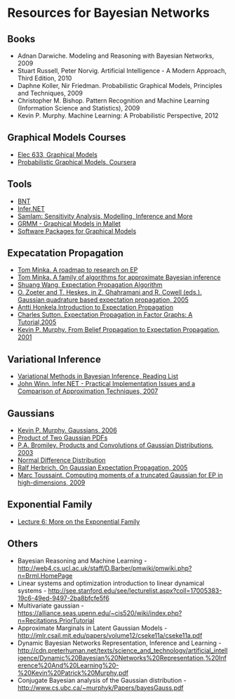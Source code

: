 Resources for Bayesian Networks
===============================

Books
-----

* Adnan Darwiche. Modeling and Reasoning with Bayesian Networks, 2009
* Stuart Russell, Peter Norvig. Artificial Intelligence - A Modern Approach, Third Edition, 2010
* Daphne Koller, Nir Friedman. Probabilistic Graphical Models, Principles and Techniques, 2009
* Christopher M. Bishop. Pattern Recognition and Machine Learning (Information Science and Statistics), 2009
* Kevin P. Murphy. Machine Learning: A Probabilistic Perspective, 2012

Graphical Models Courses
------------------------------

* [Elec 633, Graphical Models](http://www.ece.rice.edu/~vc3/elec633/)
* [Probabilistic Graphical Models. Coursera](https://www.coursera.org/course/pgm)

Tools
-----

* [BNT](https://code.google.com/p/bnt/)
* [Infer.NET](http://research.microsoft.com/en-us/um/cambridge/projects/infernet/)
* [SamIam: Sensitivity Analysis, Modelling, Inference and More](http://reasoning.cs.ucla.edu/samiam/)
* [GRMM - Graphical Models in Mallet](http://mallet.cs.umass.edu/grmm/index.php)
* [Software Packages for Graphical Models](http://people.cs.ubc.ca/~murphyk/Software/bnsoft.html)

Expecatation Propagation
------------------------------

* [Tom Minka. A roadmap to research on EP](http://research.microsoft.com/en-us/um/people/minka/papers/ep/roadmap.html)
* [Tom Minka. A family of algorithms for approximate Bayesian inference](http://research.microsoft.com/en-us/um/people/minka/papers/ep/)
* [Shuang Wang, Expectation Propagation Algorithm](http://www.shuangwang.org/pdf/ep_note_shuang.pdf)
* [O. Zoeter and T. Heskes, in Z. Ghahramani and R. Cowell (eds.). Gaussian quadrature based expectation propagation, 2005](http://www.gatsby.ucl.ac.uk/aistats/fullpapers/140.pdf)
* [Antti Honkela,Introduction to Expectation Propagation](http://www.cis.hut.fi/cis/projects/mi/ep_intro.pdf)
* [Charles Sutton. Expectation Propagation in Factor Graphs: A Tutorial,2005](http://homepages.inf.ed.ac.uk/csutton/publications/ep-tutorial.pdf)
* [Kevin P. Murphy. From Belief Propagation to Expectation Propagation, 2001](www.cs.ubc.ca/~murphyk/Papers/EP.ps.gz)

Variational Inference
---------------------

* [Variational Methods in Bayesian Inference, Reading List](http://www.maths.bris.ac.uk/~maomz/readinglist.html)
* [John Winn. Infer.NET - Practical Implementation Issues and a Comparison of Approximation Techniques, 2007](http://videolectures.net/abi07_winn_ipi/)

Gaussians
---------

* [Kevin P. Murphy. Gaussians, 2006](http://www.cs.ubc.ca/~murphyk/Teaching/CS340-Fall06/reading/gaussians.pdf)
* [Product of Two Gaussian PDFs](https://ccrma.stanford.edu/~jos/sasp/Product_Two_Gaussian_PDFs.html)
* [P.A. Bromiley. Products and Convolutions of Gaussian Distributions, 2003](http://www.tina-vision.net/docs/memos/2003-003.pdf)
* [Normal Difference Distribution](http://mathworld.wolfram.com/NormalDifferenceDistribution.html)
* [Ralf Herbrich. On Gaussian Expectation Propagation, 2005](http://research.microsoft.com/pubs/74554/EP.pdf)
* [Marc Toussaint. Computing moments of a truncated Gaussian for EP in high-dimensions, 2009](http://userpage.fu-berlin.de/mtoussai/notes/truncatedGaussian.pdf)

Exponential Family
------------------

* [Lecture 6: More on the Exponential Family](http://people.stat.sfu.ca/~raltman/stat402/402L6.pdf)

Others
------

* Bayesian Reasoning and Machine Learning - http://web4.cs.ucl.ac.uk/staff/D.Barber/pmwiki/pmwiki.php?n=Brml.HomePage
* Linear systems and optimization introduction to linear dynamical systems - http://see.stanford.edu/see/lecturelist.aspx?coll=17005383-19c6-49ed-9497-2ba8bfcfe5f6
* Multivariate gaussian - https://alliance.seas.upenn.edu/~cis520/wiki/index.php?n=Recitations.PriorTutorial
* Approximate Marginals in Latent Gaussian Models - http://jmlr.csail.mit.edu/papers/volume12/cseke11a/cseke11a.pdf
* Dynamic Bayesian Networks Representation, Inference and Learning - http://cdn.preterhuman.net/texts/science_and_technology/artificial_intelligence/Dynamic%20Bayesian%20Networks%20Representation,%20Inference%20And%20Learning%20-%20Kevin%20Patrick%20Murphy.pdf
* Conjugate Bayesian analysis of the Gaussian distribution - http://www.cs.ubc.ca/~murphyk/Papers/bayesGauss.pdf
